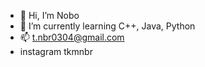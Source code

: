 - 👋 Hi, I’m Nobo
- 🌱 I’m currently learning C++, Java, Python
- 📫 t.nbr0304@gmail.com
- instagram tkmnbr
<!---
tkmnbr/tkmnbr is a ✨ special ✨ repository because its `README.md` (this file) appears on your GitHub profile.
You can click the Preview link to take a look at your changes.
--->
